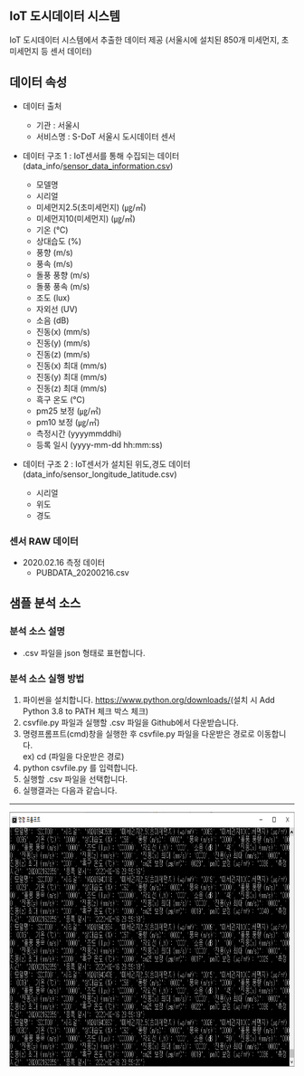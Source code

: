 ## IoT 도시데이터 시스템
IoT 도시데이터 시스템에서 추출한 데이터 제공 (서울시에 설치된 850개 미세먼지, 초미세먼지 등 센서 데이터)



## 데이터 속성

- 데이터 출처
  * 기관 : 서울시
  * 서비스명 : S-DoT 서울시 도시데이터 센서 

- 데이터 구조 1 : IoT센서를 통해 수집되는 데이터 (data_info/[sensor_data_information.csv](https://github.com/seoul-iotdata/iotdata/blob/master/data_info/sensor_data_information.csv, "sensor_data_information.csv"))

  * 모델명
  * 시리얼
  * 미세먼지2.5(초미세먼지) (㎍/㎥)
  * 미세먼지10(미세먼지) (㎍/㎥)
  * 기온 (℃)
  * 상대습도 (%)
  * 풍향 (m/s)
  * 풍속 (m/s)
  * 돌풍 풍향 (m/s)
  * 돌풍 풍속 (m/s)
  * 조도 (lux)
  * 자외선 (UV)
  * 소음 (dB)
  * 진동(x) (mm/s)
  * 진동(y) (mm/s)
  * 진동(z) (mm/s)
  * 진동(x) 최대 (mm/s)
  * 진동(y) 최대 (mm/s)
  * 진동(z) 최대 (mm/s)
  * 흑구 온도 (℃)
  * pm25 보정 (㎍/㎥)
  * pm10 보정 (㎍/㎥)
  * 측정시간 (yyyymmddhi)
  * 등록 일시 (yyyy-mm-dd hh:mm:ss)  

- 데이터 구조 2 : IoT센서가 설치된 위도,경도 데이터 (data_info/sensor_longitude_latitude.csv)
  * 시리얼
  * 위도
  * 경도 
 

  
  
### 센서 RAW 데이터

- 2020.02.16 측정 데이터
  * PUBDATA_20200216.csv




## 샘플 분석 소스 

### 분석 소스 설명
- .csv 파일을 json 형태로 표현합니다.

### 분석 소스 실행 방법
1. 파이썬을 설치합니다. <https://www.python.org/downloads/>(설치 시 Add Python 3.8 to PATH 체크 박스 체크)
2. csvfile.py 파일과 실행할 .csv 파일을 Github에서 다운받습니다.
3. 명령프롬프트(cmd)창을 실행한 후 csvfile.py 파일을 다운받은 경로로 이동합니다.    
 ex) cd (파일을 다운받은 경로)
4. python csvfile.py 를 입력합니다.
5. 실행할 .csv 파일을 선택합니다.
6. 실행결과는 다음과 같습니다.
---
<img src="/cvsfile_result.png" width="850px" height="450px" title="cvsfile_result" alt="cvsfile_result"></img><br/>
